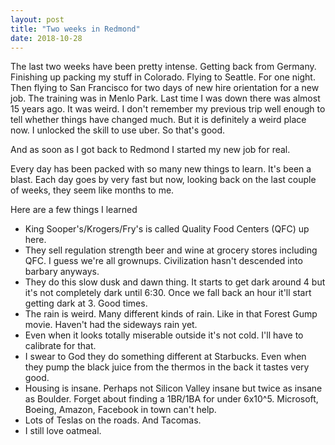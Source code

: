 ```yaml
---
layout: post
title: "Two weeks in Redmond"
date: 2018-10-28
---
```


The last two weeks have been pretty intense. Getting back from
Germany. Finishing up packing my stuff in Colorado. Flying to
Seattle. For one night. Then flying to San Francisco for two days
of new hire orientation for a new job. The training was in Menlo
Park. Last time I was down there was almost 15 years ago. It was
weird. I don't remember my previous trip well enough to tell
whether things have changed much. But it is definitely a weird
place now. I unlocked the skill to use uber. So that's good.

And as soon as I got back to Redmond I started my new job for
real.
 
Every day has been packed with so many new things to learn. It's
been a blast. Each day goes by very fast but now, looking back on
the last couple of weeks, they seem like months to me.

Here are a few things I learned

* King Sooper's/Krogers/Fry's is called Quality Food Centers
  (QFC) up here.
* They sell regulation strength beer and wine at grocery stores
  including QFC. I guess we're all grownups. Civilization hasn't
descended into barbary anyways.
* They do this slow dusk and dawn thing. It starts to get dark
  around 4 but it's not completely dark until 6:30. Once we fall
back an hour it'll start getting dark at 3. Good times.
* The rain is weird. Many different kinds of rain. Like in that
  Forest Gump movie. Haven't had the sideways rain yet.
* Even when it looks totally miserable outside it's not cold.
  I'll have to calibrate for that.
* I swear to God they do something different at Starbucks. Even
  when they pump the black juice from the thermos in the back
it tastes very good.
* Housing is insane. Perhaps not Silicon Valley insane but twice
  as insane as Boulder. Forget about finding a 1BR/1BA for under
6x10^5. Microsoft, Boeing, Amazon, Facebook in town can't help.
* Lots of Teslas on the roads. And Tacomas.
* I still love oatmeal.
